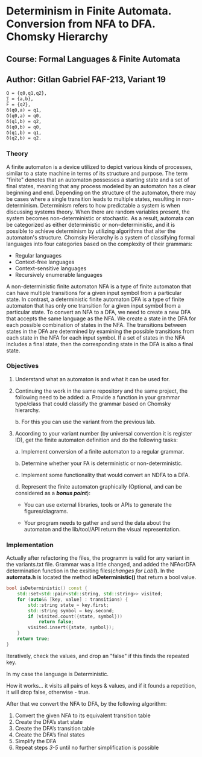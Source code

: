 # Determinism in Finite Automata. Conversion from NFA to DFA. Chomsky Hierarchy

## Course: Formal Languages & Finite Automata

## Author: Gitlan Gabriel FAF-213, Variant 19

```txt
Q = {q0,q1,q2},
∑ = {a,b},
F = {q2},
δ(q0,a) = q1,
δ(q0,a) = q0,
δ(q1,b) = q2,
δ(q0,b) = q0,
δ(q1,b) = q1,
δ(q2,b) = q2.
```

### Theory

 A finite automaton is a device utilized to depict various kinds of processes, similar to a state machine in terms of its structure and purpose. The term "finite" denotes that an automaton possesses a starting state and a set of final states, meaning that any process modeled by an automaton has a clear beginning and end. Depending on the structure of the automaton, there may be cases where a single transition leads to multiple states, resulting in non-determinism. Determinism refers to how predictable a system is when discussing systems theory. When there are random variables present, the system becomes non-deterministic or stochastic. As a result, automata can be categorized as either deterministic or non-deterministic, and it is possible to achieve determinism by utilizing algorithms that alter the automaton's structure. Chomsky Hierarchy is a system of classifying formal languages into four categories based on the complexity of their grammars:

- Regular languages
- Context-free languages
- Context-sensitive languages
- Recursively enumerable languages

A non-deterministic finite automaton NFA is a type of finite automaton that can have multiple transitions for a given input symbol from a particular state. In contrast, a deterministic finite automaton DFA is a type of finite automaton that has only one transition for a given input symbol from a particular state. To convert an NFA to a DFA, we need to create a new DFA that accepts the same language as the NFA. We create a state in the DFA for each possible combination of states in the NFA. The transitions between states in the DFA are determined by examining the possible transitions from each state in the NFA for each input symbol. If a set of states in the NFA includes a final state, then the corresponding state in the DFA is also a final state.

### Objectives

1. Understand what an automaton is and what it can be used for.

2. Continuing the work in the same repository and the same project, the following need to be added:
    a. Provide a function in your grammar type/class that could classify the grammar based on Chomsky hierarchy.

    b. For this you can use the variant from the previous lab.

3. According to your variant number (by universal convention it is register ID), get the finite automaton definition and do the following tasks:

    a. Implement conversion of a finite automaton to a regular grammar.

    b. Determine whether your FA is deterministic or non-deterministic.

    c. Implement some functionality that would convert an NDFA to a DFA.

    d. Represent the finite automaton graphically (Optional, and can be considered as a __*bonus point*__):

    - You can use external libraries, tools or APIs to generate the figures/diagrams.

    - Your program needs to gather and send the data about the automaton and the lib/tool/API return the visual representation.

### Implementation

Actually after refactoring the files, the programm is valid for any variant in the variants.txt file. Grammar was a little changed, and added the NFAorDFA determination function in the exsiting files(*changes for Lab1*). In the __automata.h__ is located the method __isDeterministic()__ that return a bool value.

```c++
bool isDeterministic() const {
    std::set<std::pair<std::string, std::string>> visited;
    for (auto&& [key, value] : transitions) {
        std::string state = key.first;
        std::string symbol = key.second;
        if (visited.count({state, symbol}))
            return false;
        visited.insert({state, symbol});
    }
    return true;
}
```

Iteratively, check the values, and drop an "false" if this finds the repeated key.

In my case the language is Deterministic.

How it works... it visits all pairs of keys & values, and if it founds a repetition, it will drop false, otherwise - true.

After that we convert the NFA to DFA, by the following algorithm:

1) Convert the given NFA to its equivalent transition table
2) Create the DFA’s start state
3) Create the DFA’s transition table
4) Create the DFA’s final states
5) Simplify the DFA
6) Repeat steps *3-5* until no further simplification is possible
